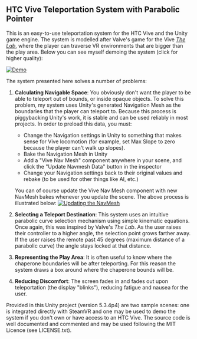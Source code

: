HTC Vive Teleportation System with Parabolic Pointer
----------------------------------------------------

This is an easy-to-use teleportation system for the HTC Vive and the Unity game engine.  The system is modelled after
Valve's game for the Vive [*The Lab*](http://store.steampowered.com/app/450390/), where the player can traverse 
VR environments that are bigger than the play area.  Below you can see myself demoing the system (click for higher quality):

[![Demo](https://thumbs.gfycat.com/HonorableComplexCutworm-size_restricted.gif)](https://gfycat.com/HonorableComplexCutworm)

The system presented here solves a number of problems:

1. **Calculating Navigable Space**: You obviously don't want the player to be able to teleport out of bounds, or inside
   opaque objects.  To solve this problem, my system uses Unity's generated Navigation Mesh as the boundaries that the
   player can teleport to.  Because this process is piggybacking Unity's work, it is stable and can be used reliably in most
   projects.  In order to preload this data, you must:

   * Change the Navigation settings in Unity to something that makes sense for Vive locomotion (for example, set Max Slope
     to zero because the player can't walk up slopes).
   * Bake the Navigation Mesh in Unity
   * Add a "Vive Nav Mesh" component anywhere in your scene, and click the "Update Navmesh Data" button in the inspector
   * Change your Navigation settings back to their original values and rebake (to be used for other things like AI, etc.)

   You can of course update the Vive Nav Mesh component with new NavMesh bakes whenever you update the scene.  The above process is illustrated below:
   [![Updating the NavMesh](https://thumbs.gfycat.com/WelldocumentedForcefulAlaskanmalamute-size_restricted.gif)](https://gfycat.com/WelldocumentedForcefulAlaskanmalamute)
2. **Selecting a Teleport Destination**: This system uses an intuitive parabolic curve selection mechanism using simple
   kinematic equations.  Once again, this was inspired by Valve's *The Lab*.  As the user raises their controller to a higher
   angle, the selection point grows farther away.  If the user raises the remote past 45 degrees (maximum distance of a parabolic
   curve) the angle stays locked at that distance.
3. **Representing the Play Area**: It is often useful to know where the chaperone boundaries will be after teleporting.  For
   this reason the system draws a box around where the chaperone bounds will be.
4. **Reducing Discomfort**: The screen fades in and fades out upon teleportation (the display "blinks"), reducing fatigue
   and nausea for the user.

Provided in this Unity project (version 5.3.4p4) are two sample scenes: one is integrated directly with SteamVR and one
may be used to demo the system if you don't own or have access to an HTC Vive.  The source code is well documented and
commented and may be used following the MIT Licence (see LICENSE.txt).